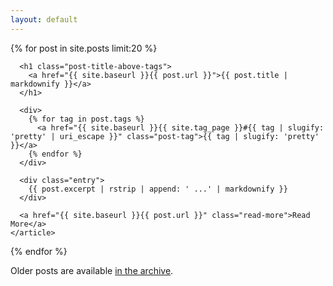 ```yaml
---
layout: default
---
```


<div class="posts">
  {% for post in site.posts limit:20 %}
    <article class="post">

      <h1 class="post-title-above-tags">
        <a href="{{ site.baseurl }}{{ post.url }}">{{ post.title | markdownify }}</a>
      </h1>

      <div>
        {% for tag in post.tags %}
          <a href="{{ site.baseurl }}{{ site.tag_page }}#{{ tag | slugify: 'pretty' | uri_escape }}" class="post-tag">{{ tag | slugify: 'pretty' }}</a>
        {% endfor %}
      </div>

      <div class="entry">
        {{ post.excerpt | rstrip | append: ' ...' | markdownify }}
      </div>

      <a href="{{ site.baseurl }}{{ post.url }}" class="read-more">Read More</a>
    </article>
  {% endfor %}

  <article class="archive-link">
    Older posts are available <a href="{{ site.baseurl }}/archive">in the archive</a>.
  </article>
</div>
